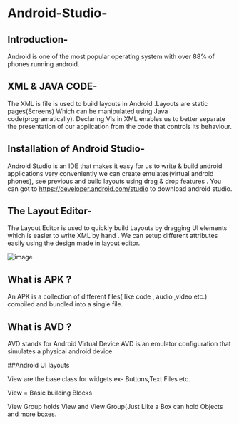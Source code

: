 # Android-Studio-

## Introduction- 

 Android is one of the most popular operating system with over 88% of phones running android.
 
 
## XML & JAVA CODE-
 
 The XML is file is used to build layouts in Android .Layouts are static pages(Screens) Which can be manipulated using Java code(programatically).
 Declaring VIs  in XML enables us to better separate the presentation of our application from the code that controls its behaviour.
 
## Installation of Android Studio-
 
 Android Studio is an IDE that makes it easy for us to write & build android applications very conveniently
 we can create emulates(virtual android phones), see previous and build layouts using drag & drop features .
 You can got to  https://developer.android.com/studio to download android studio.
 
 
 ## The Layout Editor-
 
 The Layout Editor is used to quickly build Layouts by dragging UI elements which is easier to write XML by hand .
 We can setup different attributes easily using the design made in layout editor.
 
 
 
 
 ![image](https://user-images.githubusercontent.com/71562703/110642788-5e9a7800-81d9-11eb-9071-3f045b321240.png)

 
 ## What is APK ?
 
 An APK is a collection of different files( like code , audio  ,video etc.) compiled and bundled into a single file.
 
 
 ## What is AVD ?
 
 AVD stands for Android Virtual Device AVD is an emulator configuration that simulates  a physical android device.
 
 
 ##Android UI layouts 
 
 View are the base class for widgets ex- Buttons,Text Files etc.
 
 View = Basic building Blocks 
 
 View Group holds View and View Group(Just Like a  Box can hold  Objects and more boxes.
 
 
 
 
 
 
 
 
 
 
